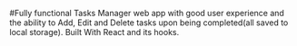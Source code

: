 #Fully functional Tasks Manager web app with good user experience and the ability to Add, Edit and Delete tasks upon being completed(all saved to local storage). Built With React and its hooks.
